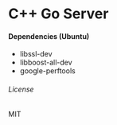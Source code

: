 # C++ Go Server

#### Dependencies (Ubuntu)
 - libssl-dev
 - libboost-all-dev
 - google-perftools

###### License
MIT